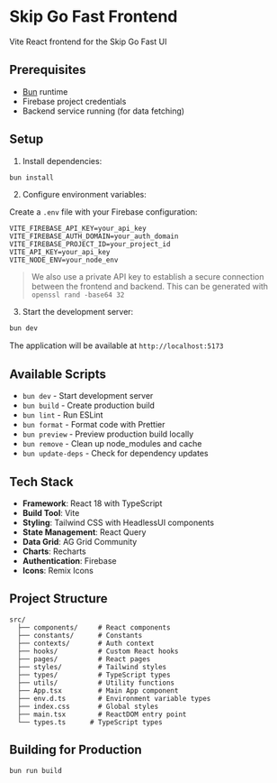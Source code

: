 # Skip Go Fast Frontend

Vite React frontend for the Skip Go Fast UI

## Prerequisites

- [Bun](https://bun.sh/) runtime
- Firebase project credentials
- Backend service running (for data fetching)

## Setup

1. Install dependencies:

```bash
bun install
```

2. Configure environment variables:

Create a `.env` file with your Firebase configuration:

```env
VITE_FIREBASE_API_KEY=your_api_key
VITE_FIREBASE_AUTH_DOMAIN=your_auth_domain
VITE_FIREBASE_PROJECT_ID=your_project_id
VITE_API_KEY=your_api_key
VITE_NODE_ENV=your_node_env
```

> We also use a private API key to establish a secure connection between the frontend and backend. This can be generated with `openssl rand -base64 32`

3. Start the development server:

```bash
bun dev
```

The application will be available at `http://localhost:5173`

## Available Scripts

- `bun dev` - Start development server
- `bun build` - Create production build
- `bun lint` - Run ESLint
- `bun format` - Format code with Prettier
- `bun preview` - Preview production build locally
- `bun remove` - Clean up node_modules and cache
- `bun update-deps` - Check for dependency updates

## Tech Stack

- **Framework**: React 18 with TypeScript
- **Build Tool**: Vite
- **Styling**: Tailwind CSS with HeadlessUI components
- **State Management**: React Query
- **Data Grid**: AG Grid Community
- **Charts**: Recharts
- **Authentication**: Firebase
- **Icons**: Remix Icons

## Project Structure

```
src/
  ├── components/     # React components
  ├── constants/      # Constants
  ├── contexts/       # Auth context
  ├── hooks/          # Custom React hooks
  ├── pages/          # React pages
  ├── styles/         # Tailwind styles
  ├── types/          # TypeScript types
  ├── utils/          # Utility functions
  ├── App.tsx         # Main App component
  ├── env.d.ts        # Environment variable types
  ├── index.css       # Global styles
  ├── main.tsx        # ReactDOM entry point
  └── types.ts      # TypeScript types
```

## Building for Production

```bash
bun run build
```
